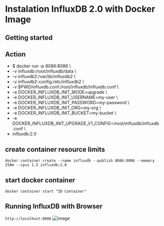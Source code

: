 # Instalation InfluxDB 2.0 with Docker Image


## Getting started

## Action
- $ docker run -p 8086:8086 \
-    -v influxdb:/root/influxdb/data \
-    -v influxdb2:/var/lib/influxdb2 \
-    -v influxdb2-config:/etc/influxdb2 \
-    -v $PWD/influxdb.conf:/root/influxdb/influxdb.conf \
-    -e DOCKER_INFLUXDB_INIT_MODE=upgrade \
-    -e DOCKER_INFLUXDB_INIT_USERNAME=my-user \
-    -e DOCKER_INFLUXDB_INIT_PASSWORD=my-password \
-    -e DOCKER_INFLUXDB_INIT_ORG=my-org \
-    -e DOCKER_INFLUXDB_INIT_BUCKET=my-bucket \
-    -e DOCKER_INFLUXDB_INIT_UPGRADE_V1_CONFIG=/root/influxdb/influxdb.conf \
-    influxdb:2.0


## create container resource limits
`docker container create --name influxdb --publish 8086:8086 --memory 250m --cpus 1.5 influxdb:2.0 `

## start docker container
`docker container start "ID Container"`

## Running InfluxDB with Browser
`http://localhost:8086`
![image](https://user-images.githubusercontent.com/64342247/157626999-81c79f23-945d-45d6-829c-06766285b73f.png)

